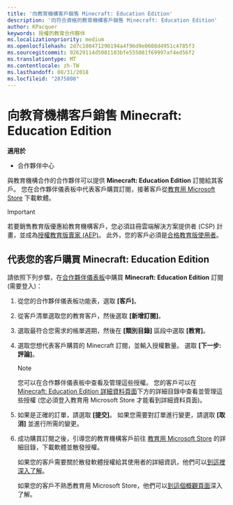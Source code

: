 ```yaml
---
title: '向教育機構客戶銷售 Minecraft: Education Edition'
description: '向符合資格的教育機構客戶銷售 Minecraft: Education Edition'
author: KPacquer
keywords: 授權的教育合作夥伴
ms.localizationpriority: medium
ms.openlocfilehash: 2d7c108471290194a4f96d9e0608d4951c4785f3
ms.sourcegitcommit: 92629114d5081103bfe555081f69997af4ed56f2
ms.translationtype: MT
ms.contentlocale: zh-TW
ms.lasthandoff: 08/31/2018
ms.locfileid: "2875808"
---
```

# <a name="sell-minecraft-education-edition-subscriptions-to-education-customers"></a>向教育機構客戶銷售 Minecraft: Education Edition

**適用於**

-  合作夥伴中心

與教育機構合作的合作夥伴可以提供 **Minecraft: Education Edition** 訂閱給其客戶。 您在合作夥伴儀表板中代表客戶購買訂閱，接著客戶從[教育用 Microsoft Store](https://educationstore.microsoft.com) 下載軟體。 

>[!IMPORTANT]
>若要銷售教育版優惠給教育機構客戶，您必須註冊雲端解決方案提供者 (CSP) 計畫，並成為[授權教育版賣家 (AEP)](https://www.mepn.com)。 此外，您的客戶必須是[合格教育版使用者](http://www.microsoftvolumelicensing.com/DocumentSearch.aspx?Mode=3&DocumentTypeId=7)。  

 
## <a name="buy-minecraft-education-edition-on-behalf-of-your-customer"></a>代表您的客戶購買 **Minecraft: Education Edition**

請依照下列步驟，在[合作夥伴儀表板](https://partnercenter.microsoft.com/pcv/dashboard/overview
)中購買 **Minecraft: Education Edition** 訂閱 (需要登入)：

  1.  從您的合作夥伴儀表板功能表，選取 **\[客戶\]**。
  
  2.  從客戶清單選取您的教育客戶，然後選取 **\[新增訂閱\]**。
  
  3.  選取最符合您需求的帳單週期，然後在 **\[類別目錄\]** 區段中選取 **\[教育\]**。

  4.  選取您想代表客戶購買的 Minecraft 訂閱，並輸入授權數量。 選取 **\[下一步: 評論\]**。

      >[!NOTE]
      >您可以在合作夥伴儀表板中查看及管理這些授權。 您的客戶可以在 [Minecraft: Education Edition 詳細資料頁面](https://educationstore.microsoft.com/en-us/store/details/minecraft-education-edition/9nblggh4r2r6)下方的詳細目錄中查看並管理這些授權 (您必須登入教育用 Microsoft Store 才能看到詳細資料頁面)。 

  5.  如果是正確的訂單，請選取 **\[提交\]**。 如果您需要對訂單進行變更，請選取 **\[取消\]** 並進行所需的變更。   

  6.  成功購買訂閱之後，引導您的教育機構客戶前往 [教育用 Microsoft Store](https://educationstore.microsoft.com) 的詳細目錄，下載軟體並散發授權。

      如果您的客戶需要關於散發軟體授權給其使用者的詳細資訊，他們可以[到這裡深入了解](https://docs.microsoft.com/education/windows/school-get-minecraft#distribute-minecraft)。  
  
      如果您的客戶不熟悉教育用 Microsoft Store，他們可以[到這個概觀頁面](https://docs.microsoft.com/microsoft-store/windows-store-for-business-overview)深入了解。  

      

